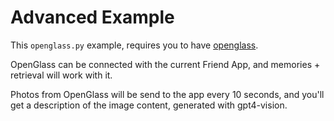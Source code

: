 # Advanced Example

This `openglass.py` example, requires you to have [openglass](https://github.com/BasedHardware/OpenGlass).

OpenGlass can be connected with the current Friend App, and memories + retrieval will work with it.

Photos from OpenGlass will be send to the app every 10 seconds, and you'll get a description of the image content, generated with gpt4-vision.